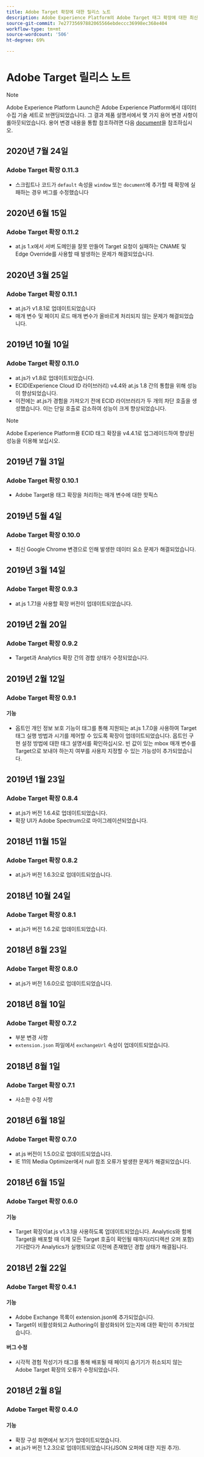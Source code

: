 ```yaml
---
title: Adobe Target 확장에 대한 릴리스 노트
description: Adobe Experience Platform의 Adobe Target 태그 확장에 대한 최신 릴리스 노트입니다.
source-git-commit: 7e27735697882065566ebdeccc36998ec368e404
workflow-type: tm+mt
source-wordcount: '506'
ht-degree: 69%

---
```


# Adobe Target 릴리스 노트

>[!NOTE]
>
>Adobe Experience Platform Launch은 Adobe Experience Platform에서 데이터 수집 기술 세트로 브랜딩되었습니다. 그 결과 제품 설명서에서 몇 가지 용어 변경 사항이 롤아웃되었습니다. 용어 변경 내용을 통합 참조하려면 다음 [document](../../../term-updates.md)을 참조하십시오.

## 2020년 7월 24일

### Adobe Target 확장 0.11.3

* 스크립트나 코드가 `default` 속성을 `window` 또는 `document`에 추가할 때 확장에 실패하는 경우 버그를 수정했습니다

## 2020년 6월 15일

### Adobe Target 확장 0.11.2

* at.js 1.x에서 서버 도메인을 잘못 만들어 Target 요청이 실패하는 CNAME 및 Edge Override를 사용할 때 발생하는 문제가 해결되었습니다.

## 2020년 3월 25일

### Adobe Target 확장 0.11.1

* at.js가 v1.8.1로 업데이트되었습니다
* 매개 변수 및 페이지 로드 매개 변수가 올바르게 처리되지 않는 문제가 해결되었습니다.

## 2019년 10월 10일

### Adobe Target 확장 0.11.0

* at.js가 v1.8로 업데이트되었습니다.
* ECID(Experience Cloud ID 라이브러리) v4.4와 at.js 1.8 간의 통합을 위해 성능이 향상되었습니다.
* 이전에는 at.js가 경험을 가져오기 전에 ECID 라이브러리가 두 개의 차단 호출을 생성했습니다. 이는 단일 호출로 감소하여 성능이 크게 향상되었습니다.

>[!NOTE]
>Adobe Experience Platform용 ECID 태그 확장을 v4.4.1로 업그레이드하여 향상된 성능을 이용해 보십시오.

## 2019년 7월 31일

### Adobe Target 확장 0.10.1

* Adobe Target용 태그 확장을 처리하는 매개 변수에 대한 핫픽스

## 2019년 5월 4일

### Adobe Target 확장 0.10.0

* 최신 Google Chrome 변경으로 인해 발생한 데이터 요소 문제가 해결되었습니다.

## 2019년 3월 14일

### Adobe Target 확장 0.9.3

* at.js 1.7.1을 사용할 확장 버전이 업데이트되었습니다.

## 2019년 2월 20일

### Adobe Target 확장 0.9.2

* Target과 Analytics 확장 간의 경합 상태가 수정되었습니다.

## 2019년 2월 12일

### Adobe Target 확장 0.9.1

#### **기능**

* 옵트인 개인 정보 보호 기능이 태그를 통해 지원되는 at.js 1.7.0을 사용하여 Target 태그 실행 방법과 시기를 제어할 수 있도록 확장이 업데이트되었습니다. 옵트인 구현 설정 방법에 대한 태그 설명서를 확인하십시오. 빈 값이 있는 mbox 매개 변수를 Target으로 보내야 하는지 여부를 사용자 지정할 수 있는 가능성이 추가되었습니다.

## 2019년 1월 23일

### Adobe Target 확장 0.8.4

* at.js가 버전 1.6.4로 업데이트되었습니다.
* 확장 UI가 Adobe Spectrum으로 마이그레이션되었습니다.

## 2018년 11월 15일

### Adobe Target 확장 0.8.2

* at.js가 버전 1.6.3으로 업데이트되었습니다.

## 2018년 10월 24일

### Adobe Target 확장 0.8.1

* at.js가 버전 1.6.2로 업데이트되었습니다.

## 2018년 8월 23일

### Adobe Target 확장 0.8.0

* at.js가 버전 1.6.0으로 업데이트되었습니다.

## 2018년 8월 10일

### Adobe Target 확장 0.7.2

* 부분 변경 사항
* `extension.json` 파일에서 `exchangeUrl` 속성이 업데이트되었습니다.

## 2018년 8월 1일

### Adobe Target 확장 0.7.1

* 사소한 수정 사항

## 2018년 6월 18일

### Adobe Target 확장 0.7.0

* at.js 버전이 1.5.0으로 업데이트되었습니다.
* IE 11의 Media Optimizer에서 null 참조 오류가 발생한 문제가 해결되었습니다.

## 2018년 6월 15일

### Adobe Target 확장 0.6.0

#### **기능**

* Target 확장이at.js v1.3.1을 사용하도록 업데이트되었습니다. Analytics와 함께 Target을 배포할 때 이제 모든 Target 호출이 확인될 때까지(리디렉션 오퍼 포함) 기다렸다가 Analytics가 실행되므로 이전에 존재했던 경합 상태가 해결됩니다.

## 2018년 2월 22일

### Adobe Target 확장 0.4.1

#### **기능**

* Adobe Exchange 목록이 extension.json에 추가되었습니다.
* Target이 비활성화되고 Authoring이 활성화되어 있는지에 대한 확인이 추가되었습니다.

#### **버그 수정**

* 시각적 경험 작성기가 태그를 통해 배포될 때 페이지 숨기기가 취소되지 않는 Adobe Target 확장의 오류가 수정되었습니다.

## 2018년 2월 8일

### Adobe Target 확장 0.4.0

#### **기능**

* 확장 구성 화면에서 보기가 업데이트되었습니다.
* at.js가 버전 1.2.3으로 업데이트되었습니다(JSON 오퍼에 대한 지원 추가).
